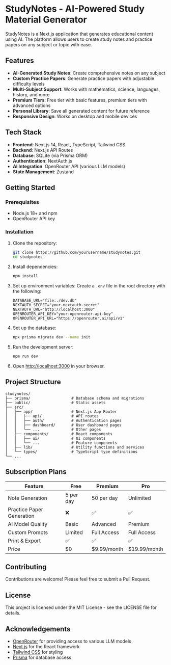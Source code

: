 # StudyNotes - AI-Powered Study Material Generator

StudyNotes is a Next.js application that generates educational content using AI. The platform allows users to create study notes and practice papers on any subject or topic with ease.

## Features

- **AI-Generated Study Notes**: Create comprehensive notes on any subject
- **Custom Practice Papers**: Generate practice papers with adjustable difficulty levels
- **Multi-Subject Support**: Works with mathematics, science, languages, history, and more
- **Premium Tiers**: Free tier with basic features, premium tiers with advanced options
- **Personal Library**: Save all generated content for future reference
- **Responsive Design**: Works on desktop and mobile devices

## Tech Stack

- **Frontend**: Next.js 14, React, TypeScript, Tailwind CSS
- **Backend**: Next.js API Routes
- **Database**: SQLite (via Prisma ORM)
- **Authentication**: NextAuth.js
- **AI Integration**: OpenRouter API (various LLM models)
- **State Management**: Zustand

## Getting Started

### Prerequisites

- Node.js 18+ and npm
- OpenRouter API key

### Installation

1. Clone the repository:
   ```bash
   git clone https://github.com/yourusername/studynotes.git
   cd studynotes
   ```

2. Install dependencies:
   ```bash
   npm install
   ```

3. Set up environment variables:
   Create a `.env` file in the root directory with the following:
   ```
   DATABASE_URL="file:./dev.db"
   NEXTAUTH_SECRET="your-nextauth-secret"
   NEXTAUTH_URL="http://localhost:3000"
   OPENROUTER_API_KEY="your-openrouter-api-key"
   OPENROUTER_API_URL="https://openrouter.ai/api/v1"
   ```

4. Set up the database:
   ```bash
   npx prisma migrate dev --name init
   ```

5. Run the development server:
   ```bash
   npm run dev
   ```

6. Open [http://localhost:3000](http://localhost:3000) in your browser.

## Project Structure

```
studynotes/
├── prisma/                  # Database schema and migrations
├── public/                  # Static assets
├── src/
│   ├── app/                 # Next.js App Router
│   │   ├── api/             # API routes
│   │   ├── auth/            # Authentication pages
│   │   ├── dashboard/       # User dashboard pages
│   │   └── ...              # Other pages
│   ├── components/          # React components
│   │   ├── ui/              # UI components
│   │   └── ...              # Feature components
│   ├── lib/                 # Utility functions and services
│   └── types/               # TypeScript type definitions
└── ...
```

## Subscription Plans

| Feature                      | Free             | Premium          | Pro              |
|------------------------------|------------------|------------------|------------------|
| Note Generation              | 5 per day        | 50 per day       | Unlimited        |
| Practice Paper Generation    | ❌               | ✅               | ✅               |
| AI Model Quality             | Basic            | Advanced         | Premium          |
| Custom Prompts               | Limited          | Full Access      | Full Access      |
| Print & Export               | ✅               | ✅               | ✅               |
| Price                        | $0               | $9.99/month      | $19.99/month     |

## Contributing

Contributions are welcome! Please feel free to submit a Pull Request.

## License

This project is licensed under the MIT License - see the LICENSE file for details.

## Acknowledgements

- [OpenRouter](https://openrouter.ai) for providing access to various LLM models
- [Next.js](https://nextjs.org/) for the React framework
- [Tailwind CSS](https://tailwindcss.com/) for styling
- [Prisma](https://www.prisma.io/) for database access
